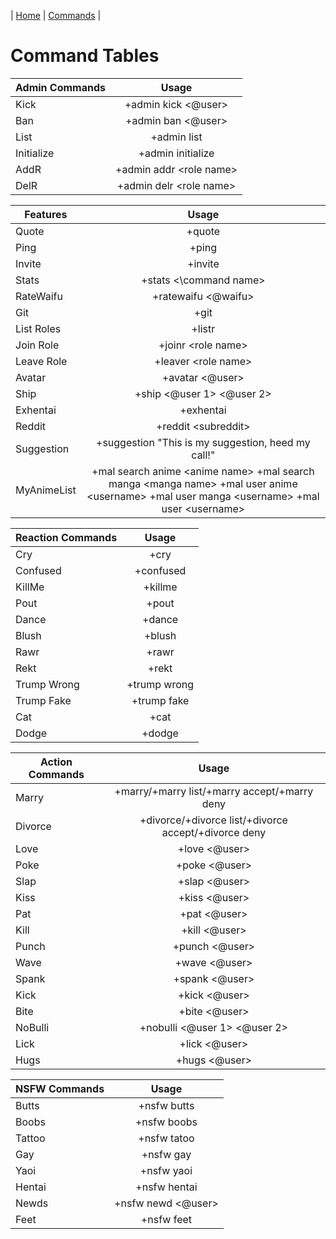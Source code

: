 | [Home](./README.md) | [Commands](./Commands.md) |

# Command Tables

| Admin Commands |          Usage            |
|----------------|:-------------------------:|
| Kick           | +admin kick \<@user\>     |
| Ban            | +admin ban \<@user\>      |
| List           | +admin list               |
| Initialize     | +admin initialize         |
| AddR           | +admin addr \<role name\> |
| DelR           | +admin delr \<role name\> |

| Features    |                                                                   Usage                                                                  |
|-------------|:----------------------------------------------------------------------------------------------------------------------------------------:|
| Quote       | +quote                                                                                                                                   |
| Ping        | +ping                                                                                                                                    |
| Invite      | +invite                                                                                                                                  |
| Stats       | +stats <\command name\>                                                                                                                  |
| RateWaifu   | +ratewaifu \<@waifu\>                                                                                                                      |
| Git         | +git                                                                                                                                     |
| List Roles  | +listr                                                                                                                                   |
| Join Role   | +joinr \<role name\>                                                                                                                       |
| Leave Role  | +leaver \<role name\>                                                                                                                      |
| Avatar      | +avatar \<@user\>                                                                                                                          |
| Ship        | +ship \<@user 1\> \<@user 2\>                                                                                                                |
| Exhentai    | +exhentai                                                                                                                                |
| Reddit      | +reddit \<subreddit\>                                                                                                                      |
| Suggestion  | +suggestion "This is my suggestion, heed my call!"                                                                                       |
| MyAnimeList | +mal search anime \<anime name\> +mal search manga \<manga name\> +mal user anime \<username\> +mal user manga \<username\> +mal user \<username\> |

| Reaction Commands |     Usage    |
|-------------------|:------------:|
| Cry               | +cry         |
| Confused          | +confused    |
| KillMe            | +killme      |
| Pout              | +pout        |
| Dance             | +dance       |
| Blush             | +blush       |
| Rawr              | +rawr        |
| Rekt              | +rekt        |
| Trump Wrong       | +trump wrong |
| Trump Fake        | +trump fake  |
| Cat               | +cat         |
| Dodge             | +dodge       |

| Action Commands |                         Usage                        |
|-----------------|:----------------------------------------------------:|
| Marry           | +marry/+marry list/+marry accept/+marry deny         |
| Divorce         | +divorce/+divorce list/+divorce accept/+divorce deny |
| Love            | +love \<@user\>                                        |
| Poke            | +poke \<@user\>                                        |
| Slap            | +slap \<@user\>                                        |
| Kiss            | +kiss \<@user\>                                        |
| Pat             | +pat \<@user\>                                         |
| Kill            | +kill \<@user\>                                        |
| Punch           | +punch \<@user\>                                       |
| Wave            | +wave \<@user\>                                        |
| Spank           | +spank \<@user\>                                       |
| Kick            | +kick \<@user\>                                        |
| Bite            | +bite \<@user\>                                        |
| NoBulli         | +nobulli <@user 1> <@user 2>                         |
| Lick            | +lick \<@user\>                                        |
| Hugs            | +hugs \<@user\>                                        |

| NSFW Commands |        Usage       |
|---------------|:------------------:|
| Butts         | +nsfw butts        |
| Boobs         | +nsfw boobs        |
| Tattoo        | +nsfw tatoo        |
| Gay           | +nsfw gay          |
| Yaoi          | +nsfw yaoi         |
| Hentai        | +nsfw hentai       |
| Newds         | +nsfw newd \<@user\> |
| Feet          | +nsfw feet         |
